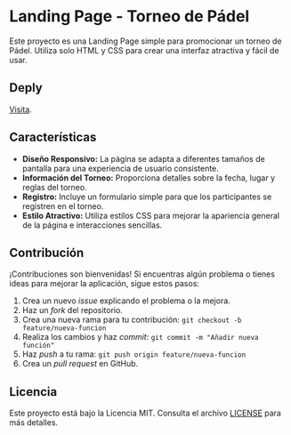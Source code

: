 # Landing Page - Torneo de Pádel

Este proyecto es una Landing Page simple para promocionar un torneo de Pádel. Utiliza solo HTML y CSS para crear una interfaz atractiva y fácil de usar.

## Deply

[Visita](https://almuba.dev/paddelLanding/).

## Características

- **Diseño Responsivo:** La página se adapta a diferentes tamaños de pantalla para una experiencia de usuario consistente.
- **Información del Torneo:** Proporciona detalles sobre la fecha, lugar y reglas del torneo.
- **Registro:** Incluye un formulario simple para que los participantes se registren en el torneo.
- **Estilo Atractivo:** Utiliza estilos CSS para mejorar la apariencia general de la página e interacciones sencillas.

## Contribución

¡Contribuciones son bienvenidas! Si encuentras algún problema o tienes ideas para mejorar la aplicación, sigue estos pasos:

1. Crea un nuevo *issue* explicando el problema o la mejora.
2. Haz un *fork* del repositorio.
3. Crea una nueva rama para tu contribución: `git checkout -b feature/nueva-funcion`
4. Realiza los cambios y haz *commit*: `git commit -m "Añadir nueva función"`
5. Haz *push* a tu rama: `git push origin feature/nueva-funcion`
6. Crea un *pull request* en GitHub.

## Licencia

Este proyecto está bajo la Licencia MIT. Consulta el archivo [LICENSE](LICENSE) para más detalles.
